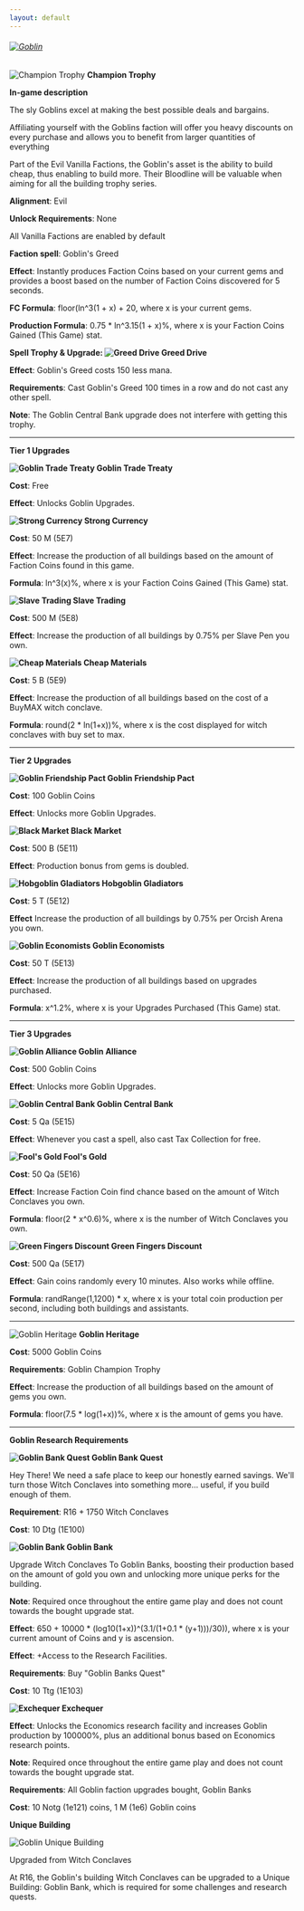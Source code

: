 ```yaml
---
layout: default
---
```


###### [![](/realm/img/picks/GoblinTopPage.png "Goblin")](/realm/Factions/)

![](/realm/img/picks/Goblin.png "Champion Trophy") **Champion Trophy**

**In-game description**

The sly Goblins excel at making the best possible deals and bargains.

Affiliating yourself with the Goblins faction will offer you heavy discounts on every purchase and allows you to benefit from larger quantities of everything

Part of the Evil Vanilla Factions, the Goblin's asset is the ability to build cheap, thus enabling to build more. Their Bloodline will be valuable when aiming for all the building trophy series.

**Alignment**: Evil

**Unlock Requirements**: None

All Vanilla Factions are enabled by default

**Faction spell**: Goblin's Greed

**Effect**: Instantly produces Faction Coins based on your current gems and provides a boost based on the number of Faction Coins discovered for 5 seconds.

**FC Formula**: floor(ln^3(1 + x) + 20, where x is your current gems.

**Production Formula**: 0.75 * ln^3.15(1 + x)%, where x is your Faction Coins Gained (This Game) stat.

**Spell Trophy & Upgrade: ![](/realm/img/picks/GreedDriveFactionUpgrade.png "Greed Drive") Greed Drive** 

**Effect**: Goblin's Greed costs 150 less mana.

**Requirements**: Cast Goblin's Greed 100 times in a row and do not cast any other spell. 

**Note**: The Goblin Central Bank upgrade does not interfere with getting this trophy.

---

**Tier 1 Upgrades**

**![](/realm/img/picks/GoblinsTradeTreaty.png "Goblin Trade Treaty") Goblin Trade Treaty**

**Cost**: Free

**Effect**: Unlocks Goblin Upgrades.

**![](/realm/img/picks/StrongCurrencyFactionUpgrade.png "Strong Currency") Strong Currency**

**Cost**: 50 M (5E7)

**Effect**: Increase the production of all buildings based on the amount of Faction Coins found in this game.

**Formula**: ln^3(x)%, where x is your Faction Coins Gained (This Game) stat.

**![](/realm/img/picks/SlaveTradingFactionUpgrade.png "Slave Trading") Slave Trading**

**Cost**: 500 M (5E8)

**Effect**: Increase the production of all buildings by 0.75% per Slave Pen you own.

**![](/realm/img/picks/CheapMaterialsFactionUpgrade.png "Cheap Materials") Cheap Materials**

**Cost**: 5 B (5E9)

**Effect**: Increase the production of all buildings based on the cost of a BuyMAX witch conclave.

**Formula**: round(2 * ln(1+x))%, where x is the cost displayed for witch conclaves with buy set to max.

---

**Tier 2 Upgrades**

**![](/realm/img/picks/GoblinsFriendshipPact.png "Goblin Friendship Pact") Goblin Friendship Pact**

**Cost**: 100 Goblin Coins

**Effect**: Unlocks more Goblin Upgrades.

**![](/realm/img/picks/BlackMarketFactionUpgrade.png "Black Market") Black Market**

**Cost**: 500 B (5E11)

**Effect**: Production bonus from gems is doubled.

**![](/realm/img/picks/HobgoblinGladiatorsFactionUpgrade.png "Hobgoblin Gladiators") Hobgoblin Gladiators**

**Cost**: 5 T (5E12)

**Effect** Increase the production of all buildings by 0.75% per Orcish Arena you own.

**![](/realm/img/picks/GoblinEconomistsFactionUpgrade.png "Goblin Economists") Goblin Economists**

**Cost**: 50 T (5E13)

**Effect**: Increase the production of all buildings based on upgrades purchased.

**Formula**: x^1.2%, where x is your Upgrades Purchased (This Game) stat.

---

**Tier 3 Upgrades**

**![](/realm/img/picks/GoblinsAlliavceFactionUpgrade.png "Goblin Alliance") Goblin Alliance**

**Cost**: 500 Goblin Coins

**Effect**: Unlocks more Goblin Upgrades.

**![](/realm/img/picks/GoblinCentralBankFactionUpgrade.png "Goblin Central Bank") Goblin Central Bank**

**Cost**: 5 Qa (5E15)

**Effect**: Whenever you cast a spell, also cast Tax Collection for free.

**![](/realm/img/picks/Fool'sGoldFactionUpgrade.png "Fool's Gold") Fool's Gold**

**Cost**: 50 Qa (5E16)

**Effect**: Increase Faction Coin find chance based on the amount of Witch Conclaves you own.

**Formula**: floor(2 * x^0.6)%, where x is the number of Witch Conclaves you own.

**![](/realm/img/picks/GreenFingersDiscountFactionUpgrade.png "Green Fingers Discount") Green Fingers Discount**

**Cost**: 500 Qa (5E17)

**Effect**: Gain coins randomly every 10 minutes. Also works while offline.

**Formula**: randRange(1,1200) * x, where x is your total coin production per second, including both buildings and assistants.

---

![](/realm/img/picks/GoblinHeritage.png "Goblin Heritage") **Goblin Heritage**

**Cost**: 5000 Goblin Coins

**Requirements**: Goblin Champion Trophy

**Effect**: Increase the production of all buildings based on the amount of gems you own.

**Formula**: floor(7.5 * log(1+x))%, where x is the amount of gems you have.

---

**Goblin Research Requirements**

**![](/realm/img/picks/GoblinBankQuestFactionUpgrade.png "Goblin Bank Quest") Goblin Bank Quest**

Hey There! We need a safe place to keep our honestly earned savings. We'll turn those Witch Conclaves into something more... useful, if you build enough of them.

**Requirement**: R16 + 1750 Witch Conclaves

**Cost**: 10 Dtg (1E100)

**![](/realm/img/picks/GoblinBankFactionUpgrade.png "Goblin Bank") Goblin Bank**

Upgrade Witch Conclaves To Goblin Banks, boosting their production based on the amount of gold you own and unlocking more unique perks for the building.

**Note**: Required once throughout the entire game play and does not count towards the bought upgrade stat.

**Effect**: 650 + 10000 * (log10(1+x))^(3.1/(1+0.1 * (y+1)))/30)), where x is your current amount of Coins and y is ascension.

**Effect**: +Access to the Research Facilities.

**Requirements**: Buy "Goblin Banks Quest"

**Cost**: 10 Ttg (1E103)

**![](/realm/img/picks/ExchequerFactionUpgrade.png "Exchequer") Exchequer**

**Effect**: Unlocks the Economics research facility and increases Goblin production by 100000%, plus an additional bonus based on Economics research points.

**Note**: Required once throughout the entire game play and does not count towards the bought upgrade stat.

**Requirements**: All Goblin faction upgrades bought, Goblin Banks

**Cost**: 10 Notg (1e121) coins, 1 M (1e6) Goblin coins

**Unique Building**

![](/realm/img/picks/GoblinUniqueBuilding.png "Goblin Unique Building")

Upgraded from Witch Conclaves

At R16, the Goblin's building Witch Conclaves can be upgraded to a Unique Building: Goblin Bank, which is required for some challenges and research quests.
